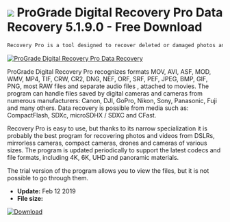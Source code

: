 # ![](https://cdn.softexe.net/static/icon/c/prograde-digital-recovery-pro-data-recovery-9105.png) ProGrade Digital Recovery Pro Data Recovery 5.1.9.0 - Free Download

```sh
Recovery Pro is a tool designed to recover deleted or damaged photos and videos. The program is designed mainly for photographers and filmmakers working with memory cards. ProGrade Digital is the author of Recovery Pro, which produces, among others, high-speed memory cards and card readers.
```
[![ProGrade Digital Recovery Pro Data Recovery](https:https://tse2.mm.bing.net/th?id=OIP.w8BZXyBEhM_tG4tFjsc9BgHaFD&pid=Api)](https://softexe.net/win/disks-files/data-recovery/prograde-digital-recovery-pro-data-recovery:apRe.html)

ProGrade Digital Recovery Pro recognizes formats MOV, AVI, ASF, MOD, WMV, MP4, TIF, CRW, CR2, DNG, NEF, ORF, SRF, PEF, JPEG, BMP, GIF, PNG, most RAW files and separate audio files , attached to movies. The program can handle files saved by digital cameras and cameras from numerous manufacturers: Canon, DJI, GoPro, Nikon, Sony, Panasonic, Fuji and many others. Data recovery is possible from media such as: CompactFlash, SDXc, microSDHX / SDXC and CFast. 
 
 
 Recovery Pro is easy to use, but thanks to its narrow specialization it is probably the best program for recovering photos and videos from DSLRs, mirrorless cameras, compact cameras, drones and cameras of various sizes. The program is updated periodically to support the latest codecs and file formats, including 4K, 6K, UHD and panoramic materials. 
 
 
 The trial version of the program allows you to view the files, but it is not possible to go through them.


- **Update:** Feb 12 2019
- **File size:** 

[![Download](https://cdn.softexe.net/static/img/download.png)](https://softexe.net/win/disks-files/data-recovery/prograde-digital-recovery-pro-data-recovery:apRe.html)

